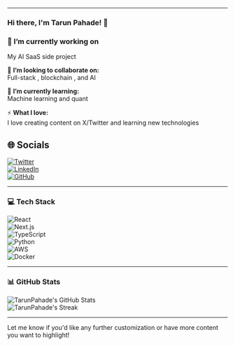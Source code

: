 
---

### Hi there, **I'm Tarun Pahade!** 👋

### 🔭 I’m currently working on 
My AI SaaS side project

👯 **I’m looking to collaborate on:**  
 Full-stack , blockchain , and AI  

🌱 **I’m currently learning:**  
Machine learning and quant



⚡ **What I love:**  
I love creating content on X/Twitter and learning new technologies  

## 🌐 Socials

[![Twitter](https://img.shields.io/badge/Twitter-%231DA1F2.svg?logo=Twitter&logoColor=white)](https://x.com/TarunPahade)  
[![LinkedIn](https://img.shields.io/badge/LinkedIn-%230077B5.svg?logo=linkedin&logoColor=white)](https://www.linkedin.com/in/tarun-pahade-38b350236/)  
[![GitHub](https://img.shields.io/badge/GitHub-%2312100E.svg?logo=github&logoColor=white)](https://github.com/tarunpahade)

---

### 💻 Tech Stack

![React](https://img.shields.io/badge/react-%2320232a.svg?style=for-the-badge&logo=react&logoColor=%2361DAFB)  
![Next.js](https://img.shields.io/badge/Next-black?style=for-the-badge&logo=next.js&logoColor=white)  
![TypeScript](https://img.shields.io/badge/typescript-%23007ACC.svg?style=for-the-badge&logo=typescript&logoColor=white)  
![Python](https://img.shields.io/badge/python-3670A0?style=for-the-badge&logo=python&logoColor=ffdd54)  
![AWS](https://img.shields.io/badge/AWS-%23FF9900.svg?style=for-the-badge&logo=amazon-aws&logoColor=white)  
![Docker](https://img.shields.io/badge/docker-%232496ED.svg?style=for-the-badge&logo=docker&logoColor=white)  

---

### 📊 GitHub Stats

![TarunPahade's GitHub Stats](https://github-readme-stats.vercel.app/api?username=tarunpahade&theme=vue-dark&show_icons=true&hide_border=false&count_private=true)  
![TarunPahade's Streak](https://github-readme-streak-stats.herokuapp.com/?user=tarunpahade&theme=vue-dark&hide_border=false)  

---

Let me know if you'd like any further customization or have more content you want to highlight!
